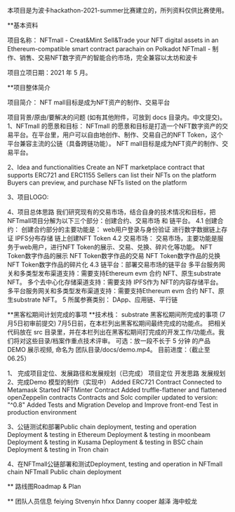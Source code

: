 本项目是为波卡hackathon-2021-summer比赛建立的，所列资料仅供比赛使用。

**基本资料

项目名称：
NFTmall - Creat&Mint Sell&Trade your NFT digital assets in an Ethereum-compatible smart contract parachain on Polkadot
NFTmall - 制作、销售、交易NFT数字资产的智能合约市场，完全兼容以太坊和波卡

项目立项日期：2021 年 5 月。

**项目整体简介

项目简介： NFT mall目标是成为NFT资产的制作、交易平台

项目背景/原由/要解决的问题 (如有其他附件，可放到 docs 目录内。中文提交)。
1、NFTmall 的愿景和目标：
 NFTmall 的愿景和目标是打造一个NFT数字资产的交易平台。在平台里，用户可以自由地创作、制作、交易自己的NFT Token，这个平台兼容主流的公链（具备跨链功能）。
 NFT mall目标是成为NFT资产的制作、交易平台。

2、Idea and functionalities
Create an NFT marketplace contract that supports ERC721 and ERC1155
Sellers can list their NFTs on the platform
Buyers can preview, and purchase NFTs listed on the platform

3、项目LOGO:

4、项目总体思路
    我们研究现有的交易市场，结合自身的技术情况和目标，把NFTmall项目分解为以下三个部分：创建合约、交易市场  和 链平台。
4.1 创建合约：
    创建合约部分的主要功能是：
         web用户登录与身份验证
         进行数字数据链上存证
         IPFS分布存储
         链上创建NFT Token
4.2 交易市场：
    交易市场，主要功能是服务于web用户，进行NFT Token的展示、交易、兑换、碎片化等功能。
         NFT Token数字作品的展示
         NFT Token数字作品的交易
         NFT Token数字作品的兑换
         NFT Token数字作品的碎片化
4.3 链平台：部署交易市场的链平台
         多平台服务网关和多类型发布渠道支持：需要支持Ethereum evm 合约 NFT、原生substrate NFT。
         多个去中心化存储渠道支持：需要支持 IPFS作为 NFT的内容存储平台。
         多平台服务网关和多类型发布渠道支持：需要支持Ethereum evm 合约 NFT、原生substrate NFT。
5 所属参赛类别：
    DApp、应用链、平行链  
        
    
**黑客松期间计划完成的事项
**技术栈： substrate 
黑客松期间所完成的事项 (7月5日初审前提交)
7月5日前，在本栏列出黑客松期间最终完成的功能点。
把相关代码放在 src 目录里，并在本栏列出在黑客松期间打完成的开发工作/功能点。我们将对这些目录/档案作重点技术评审。
可选：放一段不长于 5 分钟 的产品 DEMO 展示视频, 命名为 团队目录/docs/demo.mp4。
目前进度：（截止至 06.25）

1、 完成项目定位、发展路径和发展规划（已完成）
      项目定位
      开发思路
      发展规划
2、完成Demo 模型的制作（实现中）
      Added ERC721 Contract
      Connected to Metamask
      Started NFTMinter Contract
      Added truffle-flattener and flattened openZeppelin contracts
      Contracts and Solc compiler updated to version: "^0.8"
      Added Tests and Migration
      Develop and Improve front-end
      Test in production environment

3、公链测试和部署Public chain deployment, testing and operation
      Deployment & testing in Ethereum
      Deployment & testing in moonbeam
      Deployment & testing in Kusama
      Deployment & testing in BSC chain
      Deployment & testing in Tron chain

4、在NFTmall公链部署和测试Deployment, testing and operation in NFTmall chain
      NFTmall Public chain deployment

** 路线图Roadmap & Plan

** 团队人员信息
feiying	 Stvenyin  hfxx	 Danny cooper  越泽	海中蛟龙
